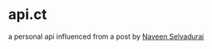 api.ct
======
a personal api influenced from a post by <a href="https://naveen.tumblr.com/post/51808692792/a-personal-api" target="_blank">Naveen Selvadurai</a>
